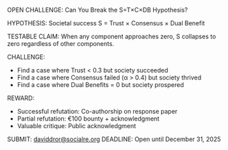 OPEN CHALLENGE: Can You Break the S=T×C×DB Hypothesis?

HYPOTHESIS: Societal success S = Trust × Consensus × Dual Benefit

TESTABLE CLAIM: When any component approaches zero, S collapses to zero regardless of other components.

CHALLENGE: 
- Find a case where Trust < 0.3 but society succeeded
- Find a case where Consensus failed (α > 0.4) but society thrived  
- Find a case where Dual Benefits = 0 but society prospered

REWARD:
- Successful refutation: Co-authorship on response paper
- Partial refutation: €100 bounty + acknowledgment
- Valuable critique: Public acknowledgment

SUBMIT: daviddror@socialre.org
DEADLINE: Open until December 31, 2025
